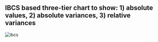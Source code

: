 ## IBCS based three-tier chart to show: 1) absolute values, 2) absolute variances, 3) relative variances

![ibcs](https://github.com/avatorl/Deneb-Vega/assets/59934292/e9bc34b7-b977-452f-8da1-190b6c0ed8d4)

